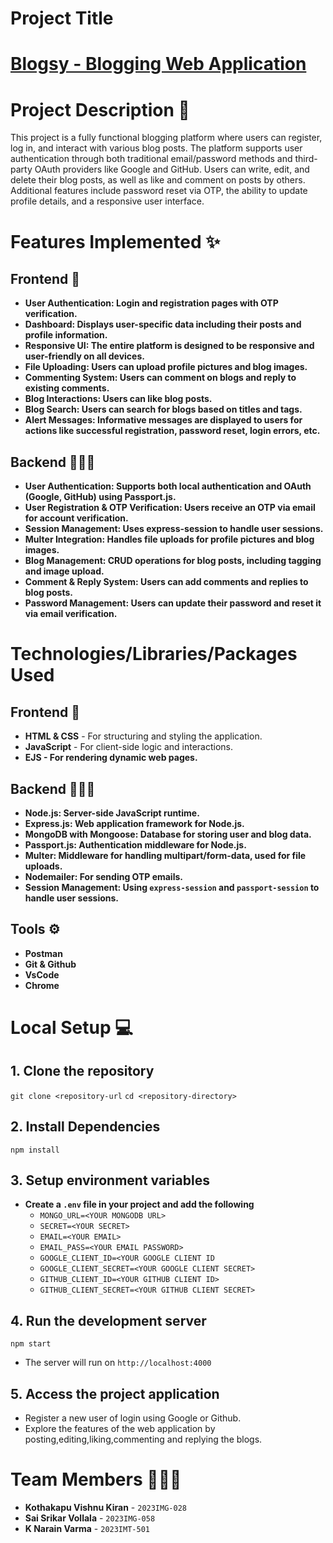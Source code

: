 # Project Title
# [Blogsy - Blogging Web Application](https://github.com/vishnukothakapu/Blogsy-Blogging-Web-App)
# Project Description 📃
This project is a fully functional blogging platform where users can register, log in, and interact with various blog posts. The platform supports user authentication through both traditional email/password methods and third-party OAuth providers like Google and GitHub. Users can write, edit, and delete their blog posts, as well as like and comment on posts by others. Additional features include password reset via OTP, the ability to update profile details, and a responsive user interface.

# Features Implemented ✨
## Frontend 🎨
+ **User Authentication: Login and registration pages with OTP verification.**
+ **Dashboard: Displays user-specific data including their posts and profile information.**
+ **Responsive UI: The entire platform is designed to be responsive and user-friendly on all devices.**
+ **File Uploading: Users can upload profile pictures and blog images.**
+ **Commenting System: Users can comment on blogs and reply to existing comments.**
+ **Blog Interactions: Users can like blog posts.**
+ **Blog Search: Users can search for blogs based on titles and tags.**
+ **Alert Messages: Informative messages are displayed to users for actions like successful registration, password reset, login errors, etc.**
  
## Backend 🧑🏻‍💻
+ **User Authentication: Supports both local authentication and OAuth (Google, GitHub) using Passport.js.**
+ **User Registration & OTP Verification: Users receive an OTP via email for account verification.**
+ **Session Management: Uses express-session to handle user sessions.**
+ **Multer Integration: Handles file uploads for profile pictures and blog images.**
+ **Blog Management: CRUD operations for blog posts, including tagging and image upload.**
+ **Comment & Reply System: Users can add comments and replies to blog posts.**
+ **Password Management: Users can update their password and reset it via email verification.**

  
# Technologies/Libraries/Packages Used 
## Frontend 🎨
+ **HTML & CSS** - For structuring and styling the application.
+ **JavaScript** - For client-side logic and interactions.
+ **EJS - For rendering dynamic web pages.**

## Backend 🧑🏻‍💻
+ **Node.js: Server-side JavaScript runtime.**
+ **Express.js: Web application framework for Node.js.**
+ **MongoDB with Mongoose: Database for storing user and blog data.**
+ **Passport.js: Authentication middleware for Node.js.**
+ **Multer: Middleware for handling multipart/form-data, used for file uploads.**
+ **Nodemailer: For sending OTP emails.**
+ **Session Management: Using `express-session` and `passport-session` to handle user sessions.**
  
## Tools ⚙️
+ **Postman**
+ **Git & Github**
+ **VsCode**
+ **Chrome**


# Local Setup 💻
## 1. Clone the repository
`git clone <repository-url`
`cd <repository-directory>`
## 2. Install Dependencies
` npm install `
## 3. Setup environment variables
+ **Create a `.env` file in your project and add the following**
  + `MONGO_URL=<YOUR MONGODB URL>`
  + `SECRET=<YOUR SECRET>`
  + `EMAIL=<YOUR EMAIL>`
  + `EMAIL_PASS=<YOUR EMAIL PASSWORD>`
  + `GOOGLE_CLIENT_ID=<YOUR GOOGLE CLIENT ID`
  + `GOOGLE_CLIENT_SECRET=<YOUR GOOGLE CLIENT SECRET>`
  + `GITHUB_CLIENT_ID=<YOUR GITHUB CLIENT ID>`
  + `GITHUB_CLIENT_SECRET=<YOUR GITHUB CLIENT SECRET>`
## 4. Run the development server
  `npm start`
  + The server will run on `http://localhost:4000`
## 5. Access the project application

 + Register a new user of login using Google or Github.
 + Explore the features of the web application by posting,editing,liking,commenting and replying the blogs.
   
# Team Members 👩🏻‍💻
+ **Kothakapu Vishnu Kiran** - `2023IMG-028`
+ **Sai Srikar Vollala** - `2023IMG-058`
+ **K Narain Varma** - `2023IMT-501`
